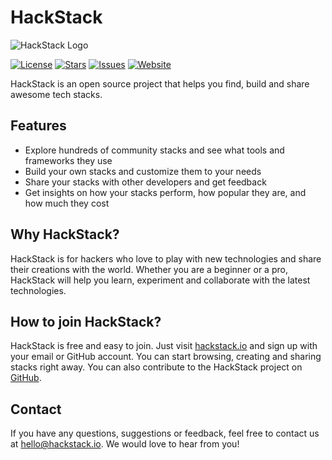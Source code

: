 # HackStack

![HackStack Logo](https://hackstack.io/logo.png)

[![License](https://img.shields.io/github/license/hackstackio/hackstack)](https://github.com/hackstackio/hackstack/blob/main/LICENSE)
[![Stars](https://img.shields.io/github/stars/hackstackio/hackstack)](https://github.com/hackstackio/hackstack/stargazers)
[![Issues](https://img.shields.io/github/issues/hackstackio/hackstack)](https://github.com/hackstackio/hackstack/issues)
[![Website](https://img.shields.io/website?up_message=online&url=https%3A%2F%2Fhackstack.io)](https://hackstack.io)

HackStack is an open source project that helps you find, build and share awesome tech stacks.

## Features

- Explore hundreds of community stacks and see what tools and frameworks they use
- Build your own stacks and customize them to your needs
- Share your stacks with other developers and get feedback
- Get insights on how your stacks perform, how popular they are, and how much they cost

## Why HackStack?

HackStack is for hackers who love to play with new technologies and share their creations with the world. Whether you are a beginner or a pro, HackStack will help you learn, experiment and collaborate with the latest technologies.

## How to join HackStack?

HackStack is free and easy to join. Just visit [hackstack.io](https://hackstack.io) and sign up with your email or GitHub account. You can start browsing, creating and sharing stacks right away. You can also contribute to the HackStack project on [GitHub](https://github.com/hackstackio/hackstack).

## Contact

If you have any questions, suggestions or feedback, feel free to contact us at [hello@hackstack.io](mailto:hello@hackstack.io). We would love to hear from you!